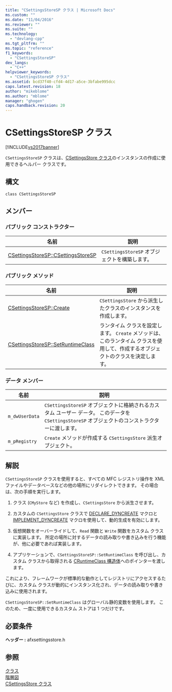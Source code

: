```yaml
---
title: "CSettingsStoreSP クラス | Microsoft Docs"
ms.custom: ""
ms.date: "11/04/2016"
ms.reviewer: ""
ms.suite: ""
ms.technology: 
  - "devlang-cpp"
ms.tgt_pltfrm: ""
ms.topic: "reference"
f1_keywords: 
  - "CSettingsStoreSP"
dev_langs: 
  - "C++"
helpviewer_keywords: 
  - "CSettingsStoreSP クラス"
ms.assetid: bcd37f40-cfd4-4d17-a5ce-3bfabe995dcc
caps.latest.revision: 18
author: "mikeblome"
ms.author: "mblome"
manager: "ghogen"
caps.handback.revision: 20
---
```

# CSettingsStoreSP クラス
[!INCLUDE[vs2017banner](../../assembler/inline/includes/vs2017banner.md)]

`CSettingsStoreSP` クラスは、[CSettingsStore クラス](../../mfc/reference/csettingsstore-class.md)のインスタンスの作成に使用できるヘルパー クラスです。  
  
## 構文  
  
```  
class CSettingsStoreSP  
```  
  
## メンバー  
  
### パブリック コンストラクター  
  
|名前|説明|  
|--------|--------|  
|[CSettingsStoreSP::CSettingsStoreSP](../Topic/CSettingsStoreSP::CSettingsStoreSP.md)|`CSettingsStoreSP` オブジェクトを構築します。|  
  
### パブリック メソッド  
  
|名前|説明|  
|--------|--------|  
|[CSettingsStoreSP::Create](../Topic/CSettingsStoreSP::Create.md)|`CSettingsStore` から派生したクラスのインスタンスを作成します。|  
|[CSettingsStoreSP::SetRuntimeClass](../Topic/CSettingsStoreSP::SetRuntimeClass.md)|ランタイム クラスを設定します。  `Create` メソッドは、このランタイム クラスを使用して、作成するオブジェクトのクラスを決定します。|  
  
### データ メンバー  
  
|名前|説明|  
|--------|--------|  
|`m_dwUserData`|`CSettingsStoreSP` オブジェクトに格納されるカスタム ユーザー データ。  このデータを `CSettingsStoreSP` オブジェクトのコンストラクターに渡します。|  
|`m_pRegistry`|`Create` メソッドが作成する `CSettingsStore` 派生オブジェクト。|  
  
## 解説  
 `CSettingsStoreSP` クラスを使用すると、すべての MFC レジストリ操作を XML ファイルやデータベースなどの他の場所にリダイレクトできます。  その場合は、次の手順を実行します。  
  
1.  クラス \(`CMyStore` など\) を作成し、`CSettingsStore` から派生させます。  
  
2.  カスタムの `CSettingsStore` クラスで [DECLARE\_DYNCREATE](../Topic/DECLARE_DYNCREATE.md) マクロと [IMPLEMENT\_DYNCREATE](../Topic/IMPLEMENT_DYNCREATE.md) マクロを使用して、動的生成を有効にします。  
  
3.  仮想関数をオーバーライドして、`Read` 関数と `Write` 関数をカスタム クラスに実装します。  所定の場所に対するデータの読み取りや書き込みを行う機能が、他に必要であれば実装します。  
  
4.  アプリケーションで、`CSettingsStoreSP::SetRuntimeClass` を呼び出し、カスタム クラスから取得される [CRuntimeClass 構造体](../Topic/CRuntimeClass%20Structure.md)へのポインターを渡します。  
  
 これにより、フレームワークが標準的な動作としてレジストリにアクセスするたびに、カスタム クラスが動的にインスタンス化され、データの読み取りや書き込みに使用されます。  
  
 `CSettingsStoreSP::SetRuntimeClass` はグローバル静的変数を使用します。  このため、一度に使用できるカスタム ストアは 1 つだけです。  
  
## 必要条件  
 **ヘッダー :** afxsettingsstore.h  
  
## 参照  
 [クラス](../Topic/MFC%20Classes.md)   
 [階層図](../../mfc/hierarchy-chart.md)   
 [CSettingsStore クラス](../../mfc/reference/csettingsstore-class.md)
